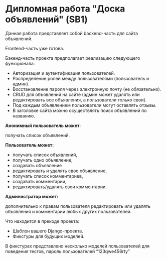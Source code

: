 # Дипломная работа "Доска объявлений" (SB1)
Данная работа представляет собой backend-часть для сайта объявлений. 

Frontend-часть уже готова.

Бэкенд-часть проекта предполагает реализацию следующего функционала:

- Авторизация и аутентификация пользователей.
- Распределение ролей между пользователями (пользователь и админ).
- Восстановление пароля через электронную почту (не обязательно).
- CRUD для объявлений на сайте (админ может удалять или редактировать все объявления, а пользователи только свои).
- Под каждым объявлением пользователи могут оставлять отзывы.
- В заголовке сайта можно осуществлять поиск объявлений по названию.

**Анонимный пользователь может**:

получать список объявлений.

**Пользователь может:**

- получать список объявлений,
- получать одно объявление,
- создавать объявление
- редактировать и удалять свое объявление,
- получать список комментариев,
- создавать комментарии,
- редактировать/удалять свои комментарии.

**Администратор может:**

дополнительно к правам пользователя редактировать или удалять
объявления и комментарии любых других пользователей.

Что находится в прекоде проекта:

- Шаблон вашего Django-проекта.
- Фикстуры для будущих моделей.
    
В фикстурах представлено несколько моделей пользователей для поведения тестов, пароль пользователей “123qwe456rty”
